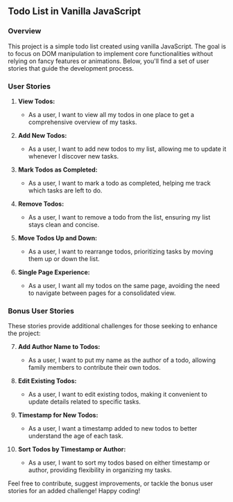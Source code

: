 ## Todo List in Vanilla JavaScript

### Overview

This project is a simple todo list created using vanilla JavaScript. The goal is to focus on DOM manipulation to implement core functionalities without relying on fancy features or animations. Below, you'll find a set of user stories that guide the development process.

### User Stories

1. **View Todos:**
   - As a user, I want to view all my todos in one place to get a comprehensive overview of my tasks.

2. **Add New Todos:**
   - As a user, I want to add new todos to my list, allowing me to update it whenever I discover new tasks.

3. **Mark Todos as Completed:**
   - As a user, I want to mark a todo as completed, helping me track which tasks are left to do.

4. **Remove Todos:**
   - As a user, I want to remove a todo from the list, ensuring my list stays clean and concise.

5. **Move Todos Up and Down:**
   - As a user, I want to rearrange todos, prioritizing tasks by moving them up or down the list.

6. **Single Page Experience:**
   - As a user, I want all my todos on the same page, avoiding the need to navigate between pages for a consolidated view.

### Bonus User Stories

These stories provide additional challenges for those seeking to enhance the project:

7. **Add Author Name to Todos:**
   - As a user, I want to put my name as the author of a todo, allowing family members to contribute their own todos.

8. **Edit Existing Todos:**
   - As a user, I want to edit existing todos, making it convenient to update details related to specific tasks.

9. **Timestamp for New Todos:**
   - As a user, I want a timestamp added to new todos to better understand the age of each task.

10. **Sort Todos by Timestamp or Author:**
    - As a user, I want to sort my todos based on either timestamp or author, providing flexibility in organizing my tasks.

Feel free to contribute, suggest improvements, or tackle the bonus user stories for an added challenge! Happy coding!